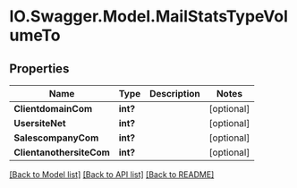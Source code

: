 # IO.Swagger.Model.MailStatsTypeVolumeTo
## Properties

Name | Type | Description | Notes
------------ | ------------- | ------------- | -------------
**ClientdomainCom** | **int?** |  | [optional] 
**UsersiteNet** | **int?** |  | [optional] 
**SalescompanyCom** | **int?** |  | [optional] 
**ClientanothersiteCom** | **int?** |  | [optional] 

[[Back to Model list]](../README.md#documentation-for-models) [[Back to API list]](../README.md#documentation-for-api-endpoints) [[Back to README]](../README.md)

